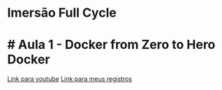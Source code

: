 # Imersão Full Cycle

# # Aula 1 - Docker from Zero to Hero Docker

[Link para youtube](https://www.youtube.com/watch?v=BICy_5hXWWs&t=7236s)
[Link para meus registros](./Aula%201/)

